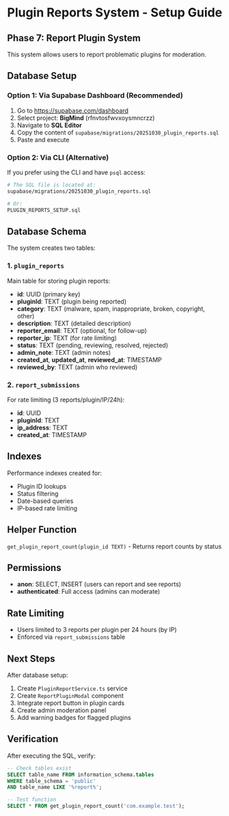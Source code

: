 # Plugin Reports System - Setup Guide

## Phase 7: Report Plugin System

This system allows users to report problematic plugins for moderation.

## Database Setup

### Option 1: Via Supabase Dashboard (Recommended)

1. Go to https://supabase.com/dashboard
2. Select project: **BigMind** (rfnvtosfwvxoysmncrzz)
3. Navigate to **SQL Editor**
4. Copy the content of `supabase/migrations/20251030_plugin_reports.sql`
5. Paste and execute

### Option 2: Via CLI (Alternative)

If you prefer using the CLI and have `psql` access:

```bash
# The SQL file is located at:
supabase/migrations/20251030_plugin_reports.sql

# Or:
PLUGIN_REPORTS_SETUP.sql
```

## Database Schema

The system creates two tables:

### 1. `plugin_reports`

Main table for storing plugin reports:

- **id**: UUID (primary key)
- **pluginId**: TEXT (plugin being reported)
- **category**: TEXT (malware, spam, inappropriate, broken, copyright, other)
- **description**: TEXT (detailed description)
- **reporter_email**: TEXT (optional, for follow-up)
- **reporter_ip**: TEXT (for rate limiting)
- **status**: TEXT (pending, reviewing, resolved, rejected)
- **admin_note**: TEXT (admin notes)
- **created_at**, **updated_at**, **reviewed_at**: TIMESTAMP
- **reviewed_by**: TEXT (admin who reviewed)

### 2. `report_submissions`

For rate limiting (3 reports/plugin/IP/24h):

- **id**: UUID
- **pluginId**: TEXT
- **ip_address**: TEXT
- **created_at**: TIMESTAMP

## Indexes

Performance indexes created for:
- Plugin ID lookups
- Status filtering
- Date-based queries
- IP-based rate limiting

## Helper Function

`get_plugin_report_count(plugin_id TEXT)` - Returns report counts by status

## Permissions

- **anon**: SELECT, INSERT (users can report and see reports)
- **authenticated**: Full access (admins can moderate)

## Rate Limiting

- Users limited to 3 reports per plugin per 24 hours (by IP)
- Enforced via `report_submissions` table

## Next Steps

After database setup:

1. Create `PluginReportService.ts` service
2. Create `ReportPluginModal` component
3. Integrate report button in plugin cards
4. Create admin moderation panel
5. Add warning badges for flagged plugins

## Verification

After executing the SQL, verify:

```sql
-- Check tables exist
SELECT table_name FROM information_schema.tables
WHERE table_schema = 'public'
AND table_name LIKE '%report%';

-- Test function
SELECT * FROM get_plugin_report_count('com.example.test');
```
